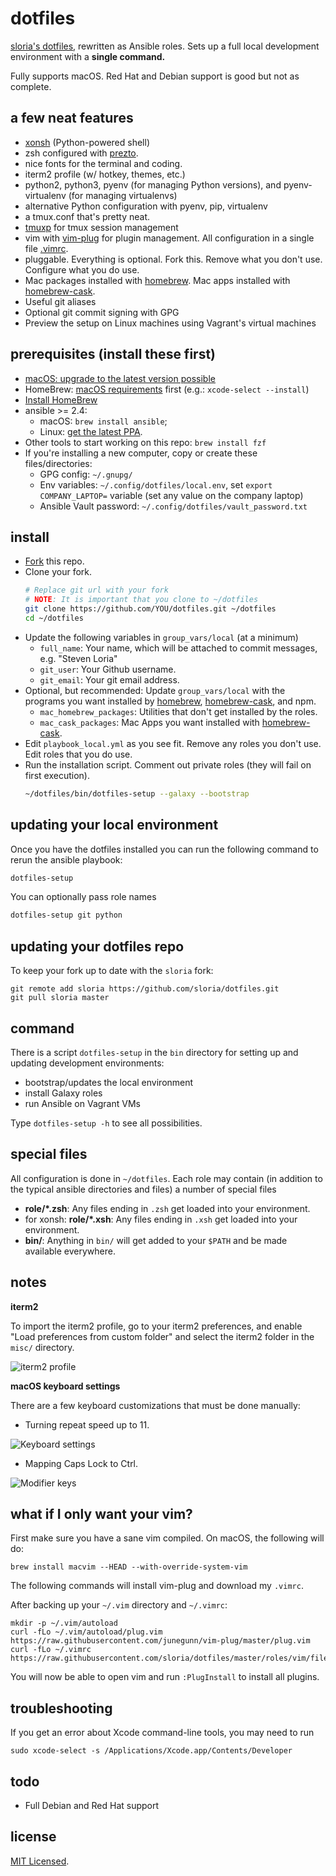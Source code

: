 # dotfiles

[sloria's dotfiles](https://github.com/sloria/dotfiles-old), rewritten as Ansible roles. Sets up a full local development environment with a **single command.**

Fully supports macOS. Red Hat and Debian support is good but not as complete.

## a few neat features

- [xonsh](https://xon.sh) (Python-powered shell)
- zsh configured with [prezto](https://github.com/sorin-ionescu/prezto).
- nice fonts for the terminal and coding.
- iterm2 profile (w/ hotkey, themes, etc.)
- python2, python3, pyenv (for managing Python versions), and pyenv-virtualenv (for managing virtualenvs)
- alternative Python configuration with pyenv, pip, virtualenv
- a tmux.conf that's pretty neat.
- [tmuxp](https://tmuxp.git-pull.com/en/latest/) for tmux session management
- vim with [vim-plug](https://github.com/junegunn/vim-plug) for plugin management. All configuration in a single file [.vimrc](https://github.com/sloria/dotfiles/blob/master/roles/vim/files/vimrc).
- pluggable. Everything is optional. Fork this. Remove what you don't use. Configure what you do use.
- Mac packages installed with [homebrew][]. Mac apps installed with [homebrew-cask][].
- Useful git aliases
- Optional git commit signing with GPG
- Preview the setup on Linux machines using Vagrant's virtual machines

## prerequisites (install these first)

- [macOS: upgrade to the latest version possible](https://support.apple.com/macos)
- HomeBrew: [macOS requirements](https://docs.brew.sh/Installation#macos-requirements) first (e.g.: `xcode-select --install`)
- [Install HomeBrew](https://brew.sh/)
- ansible >= 2.4:
  - macOS: `brew install ansible`;
  - Linux: [get the latest PPA](http://docs.ansible.com/ansible/latest/intro_installation.html#installing-the-control-machine).
- Other tools to start working on this repo: `brew install fzf`
- If you're installing a new computer, copy or create these files/directories:
  - GPG config: `~/.gnupg/`
  - Env variables: `~/.config/dotfiles/local.env`, set `export COMPANY_LAPTOP=` variable (set any value on the company laptop)
  - Ansible Vault password: `~/.config/dotfiles/vault_password.txt`

## install

- [Fork](https://github.com/sloria/dotfiles/fork) this repo.
- Clone your fork.
  ```bash
  # Replace git url with your fork
  # NOTE: It is important that you clone to ~/dotfiles
  git clone https://github.com/YOU/dotfiles.git ~/dotfiles
  cd ~/dotfiles
  ```
- Update the following variables in `group_vars/local` (at a minimum)
  - `full_name`: Your name, which will be attached to commit messages, e.g. "Steven Loria"
  - `git_user`: Your Github username.
  - `git_email`: Your git email address.
- Optional, but recommended: Update `group_vars/local` with the programs you want installed by [homebrew][], [homebrew-cask][], and npm.
  - `mac_homebrew_packages`: Utilities that don't get installed by the roles.
  - `mac_cask_packages`: Mac Apps you want installed with [homebrew-cask][].
- Edit `playbook_local.yml` as you see fit. Remove any roles you don't use. Edit roles that you do use.
- Run the installation script.
  Comment out private roles (they will fail on first execution).
  ```bash
  ~/dotfiles/bin/dotfiles-setup --galaxy --bootstrap
  ```

## updating your local environment

Once you have the dotfiles installed you can run the following command to rerun the ansible playbook:

```bash
dotfiles-setup
```

You can optionally pass role names

```bash
dotfiles-setup git python
```

## updating your dotfiles repo

To keep your fork up to date with the `sloria` fork:

```
git remote add sloria https://github.com/sloria/dotfiles.git
git pull sloria master
```

## command

There is a script `dotfiles-setup` in the `bin` directory for setting up and updating development environments:

- bootstrap/updates the local environment
- install Galaxy roles
- run Ansible on Vagrant VMs

Type `dotfiles-setup -h` to see all possibilities.

## special files

All configuration is done in `~/dotfiles`. Each role may contain (in addition to the typical ansible directories and files) a number of special files

- **role/\*.zsh**: Any files ending in `.zsh` get loaded into your environment.
- for xonsh: **role/\*.xsh**: Any files ending in `.xsh` get loaded into your environment.
- **bin/**: Anything in `bin/` will get added to your `$PATH` and be made available everywhere.

## notes

**iterm2**

To import the iterm2 profile, go to your iterm2 preferences, and enable "Load preferences from custom folder" and select the iterm2 folder in the `misc/` directory.

![iterm2 profile](https://user-images.githubusercontent.com/2379650/34223487-859f2752-e58d-11e7-8024-9e6af5c1ec4e.png)

**macOS keyboard settings**

There are a few keyboard customizations that must be done manually:

- Turning repeat speed up to 11.

![Keyboard settings](https://user-images.githubusercontent.com/2379650/34223505-91f95072-e58d-11e7-9b36-78aec4203b0d.png "Key repeat settings")

- Mapping Caps Lock to Ctrl.

![Modifier keys](https://user-images.githubusercontent.com/2379650/34223523-a2c8e4e4-e58d-11e7-9532-d74b95d8408a.png)

## what if I only want your vim?

First make sure you have a sane vim compiled. On macOS, the following will do:

```
brew install macvim --HEAD --with-override-system-vim
```

The following commands will install vim-plug and download my `.vimrc`.

After backing up your `~/.vim` directory and `~/.vimrc`:

```
mkdir -p ~/.vim/autoload
curl -fLo ~/.vim/autoload/plug.vim https://raw.githubusercontent.com/junegunn/vim-plug/master/plug.vim
curl -fLo ~/.vimrc https://raw.githubusercontent.com/sloria/dotfiles/master/roles/vim/files/vimrc
```

You will now be able to open vim and run `:PlugInstall` to install all plugins.

## troubleshooting

If you get an error about Xcode command-line tools, you may need to run

```
sudo xcode-select -s /Applications/Xcode.app/Contents/Developer
```

## todo

- Full Debian and Red Hat support

[homebrew]: http://brew.sh/
[homebrew-cask]: https://github.com/caskroom/homebrew-cask

## license

[MIT Licensed](http://sloria.mit-license.org/).
